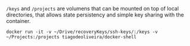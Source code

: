 `/keys` and `/projects` are volumens that can be mounted on top of local directories, that allows state persistency and simple key sharing with the container.

```
docker run -it -v ~/Drive/recoveryKeys/ssh-keys/:/keys -v ~/Projects:/projects tiagodeoliveira/docker-shell
```
